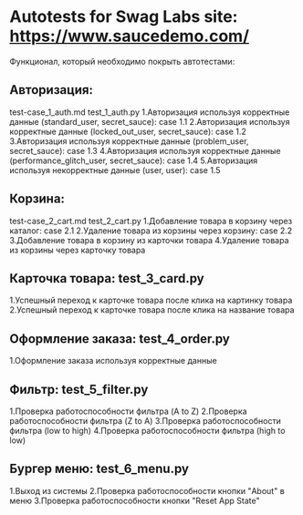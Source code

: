 # Autotests for Swag Labs site: https://www.saucedemo.com/

Функционал, который необходимо покрыть автотестами:
## Авторизация:
test-case_1_auth.md
test_1_auth.py
1.Авторизация используя корректные данные (standard_user, secret_sauce): case 1.1
2.Авторизация используя корректные данные (locked_out_user, secret_sauce): case 1.2
3.Авторизация используя корректные данные (problem_user, secret_sauce): case 1.3
4.Авторизация используя корректные данные (performance_glitch_user, secret_sauce): case 1.4
5.Авторизация используя некорректные данные (user, user): case 1.5

## Корзина:
test-case_2_cart.md
test_2_cart.py
1.Добавление товара в корзину через каталог: case 2.1
2.Удаление товара из корзины через корзину: case 2.2
3.Добавление товара в корзину из карточки товара
4.Удаление товара из корзины через карточку товара

## Карточка товара: test_3_card.py
1.Успешный переход к карточке товара после клика на картинку товара
2.Успешный переход к карточке товара после клика на название товара

## Оформление заказа: test_4_order.py
1.Оформление заказа используя корректные данные

## Фильтр: test_5_filter.py
1.Проверка работоспособности фильтра (A to Z)
2.Проверка работоспособности фильтра (Z to A)
3.Проверка работоспособности фильтра (low to high)
4.Проверка работоспособности фильтра (high to low)

## Бургер меню: test_6_menu.py
1.Выход из системы
2.Проверка работоспособности кнопки "About" в меню
3.Проверка работоспособности кнопки "Reset App State"

